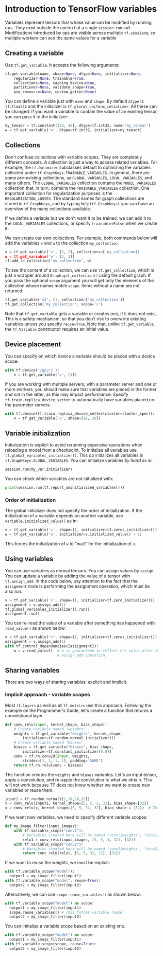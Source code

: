 # Introduction to TensorFlow variables

Variables represent tensors that whose value can be modified by running ops. They exist outside the context of a single `session.run` call. Modifications introduced by ops are visible across multiple `tf.session`s, so multiple workers can see the same values for a variable

## Creating a variable

Use `tf.get_variable`. It accepts the following arguments:

```py
tf.get_variable(name, shape=None, dtype=None, initializer=None,
	regularizer=None, trainable=True, 
	collections=None, caching_device=None, 
	partitioner=None, validate_shape=True, 
	use_resource=None, custom_getter=None)
```

You can define a variable just with `name` and `shape`. By default `dtype` is `tf.float32` and the initializer is `tf.glorot_uniform_intializer`. All these can be changed. If you want a variable to contain the value of an existing tensor, you can pass it to the initializer:

```py
my_tensor = tf.constant([23, 42], dtype=tf.int32, name='my_tensor')
w = tf.get_variable('w', dtype=tf.int32, initializer=my_tensor)
```

## Collections

Don't confuse collections with variable scopes. They are completely different concepts. A collection is just a way to access related variables. For example, the `tf.Optimizer` subclasses default to optimizing the variables collected under `tf.GraphKeys.TRAINABLE_VARIABLES`. In general, there are some pre-existing collections, as `GLOBAL_VARIABLES`, `LOCAL_VARIABLES`, and many others. The `GLOBAL_VARIABLES` collection contains the `MODEL_VARIABLES` collection that, in turn, contains the `TRAINABLE_VARIABLES` collection. One important collection for regularization purposes is the `REGULARIZATION_LOSSES`. The standard names for graph collections are stored in `tf.GraphKeys`, and by typing `help(tf.GraphKeys)` you can have an overview of the many collections available. 

If we define a variable but we don't want it to be trained, we can add it to the `LOCAL_VARIABLES` collections, or specify `trainable=False` when we create it.

We can create our own collections. For example, both commands below will add the variables `v` and `w` to the collection `my_collection`.

```py
v = tf.get_variable('v', [2, 2], collections=['my_collection])
w = tf.get_variable('w', [3, 3])
tf.add_to_collection('my_collection', w)
```

To see the content of a collection, we can use `tf.get_collection`, which is just a wrapper around `Graph.get_collection()` using the default graph. If you pass the optional `scope` argument you will get only the elements of the collection whose names match `scope`. Items without a name are not returned.

```py
tf.get_variable('v2', (), collection=['my_collection'])
tf.get_collection('my_collection', scope='v')
```

Note that `tf.get_variable` gets a variable or creates one, if it does not exist. This is a safety mechanism, so that you don't risk to overwrite existing variables unless you specify `reuse=True`. Note that, unlike `tf.get_variable`, the `tf.Variable` constructor requires an initial value.

## Device placement

You can specify on which device a variable should be placed with a device scope.

```py
with tf.device('/gpu:1'):
	v = tf.get_variable('v', [1])
```

If you are working with multiple servers, with a parameter server and one or more workers, you should make sure that variables are placed in the former and not in the latter, as this may impact performance. Specify `tf.train.replica_device_setter` to automatically have variables placed on the parameter servers.

```py
with tf.device(tf.train.replica_device_setter(cluster=cluster_spec)):
	v = tf.get_variable('v', shape=[10, 10])
```

## Variable initialization

Initialization is explicit to avoid rerunning expensive operations when reloading a model from a checkpoint. To initialize all variables use `tf.global_variables_initializer()`. This op initializes all variables in `tf.GraphKeys.GLOBAL_VARIABLES`. You can initialize variables *by hand* as in:

```py
session.run(my_var.initializer)
```

You can check which variables are not initialized with:

```py
print(session.run(tf.report_uninitialized_variables()))
```

### Order of initialization

The global initializer does not specify the order of initialization. If the initialization of a variable depends on another variable, use `variable.initialized_value()` as in:

```py
v = tf.get_variable('v', shape=(), initializer=tf.zeros_initializer())
w = tf.get_variable('w', initializer=v.initialized_value() + 1)
```

This forces the initialization of `w` to "wait" for the initialization of `v`.

## Using variables

You can use variables as normal tensors. You can assign values by `assign`. You can update a variable by adding the value of a tensor with `tf.assign_add`. In the code below, pay attention to the fact that the `assignment` node is performing the assignment operation, which must be also run.

```py
v = tf.get_variable('v', shape=(), initializer=tf.zero_initializer())
assignment = v.assign_add(1)
tf.global_variables_initializer().run()
assignment.run()
```

You can re-read the value of a variable after something has happened with `read_value()` as shown below:

```py
v = tf.get_variable("v", shape=(), initializer=tf.zeros_initializer())
assignment = v.assign_add(1)
with tf.control_dependencies([assignment]):
    w = v.read_value()  # w is guaranteed to reflect v's value after the
                        # assign_add operation.
```

## Sharing variables

There are two ways of sharing variables: explicit and implicit.

### Implicit approach - variable scopes

Most `tf.layers` as well as all `tf.metrics` use this approach. Following the example on the Programmer's Guide, let's create a function that returns a convolutional layer.

```py
def conv_relu(input, kernel_shape, bias_shape):
    # Create variable named "weights".
    weights = tf.get_variable("weights", kernel_shape,
        initializer=tf.random_normal_initializer())
    # Create variable named "biases".
    biases = tf.get_variable("biases", bias_shape,
        initializer=tf.constant_initializer(0.0))
    conv = tf.nn.conv2d(input, weights,
        strides=[1, 1, 1, 1], padding='SAME')
    return tf.nn.relu(conv + biases)
```

The function creates the `weights` and `biases` variables. Let's an input tensor, apply a convolution, and re-apply the convolution to what we obtain. This will not work because TF does not know whether we want to create new variables or reuse them.

```py
input1 = tf.random_normal([1,10,10,32])
x = conv_relu(input1, kernel_shape=[5, 5, 1, 32], bias_shape=[32])
x = conv_relu(x, kernel_shape=[5, 5, 32, 32], bias_shape = [32])  # This fails.
```

If we want new variables, we need to specify different variable scopes:

```py
def my_image_filter(input_images):
    with tf.variable_scope("conv1"):
        # Variables created here will be named "conv1/weights", "conv1/biases".
        relu1 = conv_relu(input_images, [5, 5, 1, 32], [32])
    with tf.variable_scope("conv2"):
        # Variables created here will be named "conv2/weights", "conv2/biases".
        return conv_relu(relu1, [5, 5, 32, 32], [32])
```

If we want to reuse the weights, we must be explicit:

```py
with tf.variable_scope("model"):
  output1 = my_image_filter(input1)
with tf.variable_scope("model", reuse=True):
  output2 = my_image_filter(input2)
```

Alternatively, we can use `scope.reuse_variables()` as shown below:

```py
with tf.variable_scope("model") as scope:
  output1 = my_image_filter(input1)
  scope.reuse_variables() # This forces variable reuse
  output2 = my_image_filter(input2)
```

You can initialize a variable scope based on an existing one.

```py
with tf.variable_scope("model") as scope:
  output1 = my_image_filter(input1)
with tf.variable_scope(scope, reuse=True):
  output2 = my_image_filter(input2)
```
